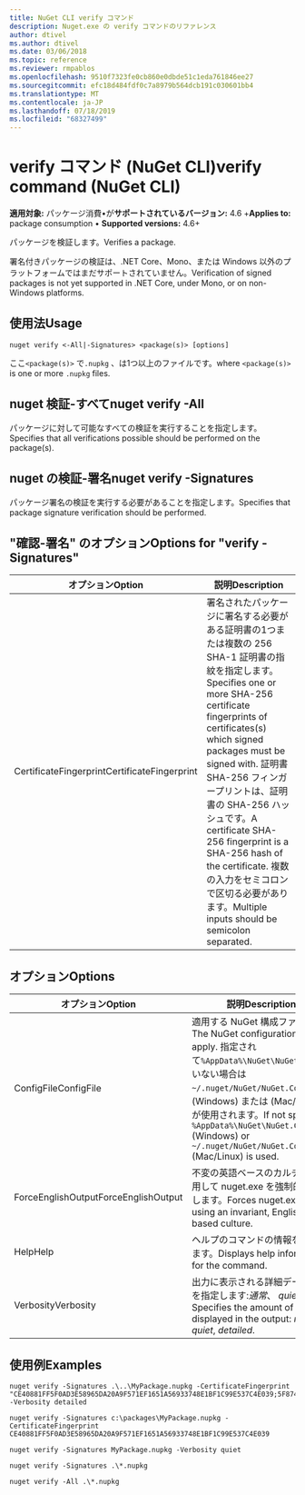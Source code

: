 ```yaml
---
title: NuGet CLI verify コマンド
description: Nuget.exe の verify コマンドのリファレンス
author: dtivel
ms.author: dtivel
ms.date: 03/06/2018
ms.topic: reference
ms.reviewer: rmpablos
ms.openlocfilehash: 9510f7323fe0cb860e0dbde51c1eda761846ee27
ms.sourcegitcommit: efc18d484fdf0c7a8979b564dcb191c030601bb4
ms.translationtype: MT
ms.contentlocale: ja-JP
ms.lasthandoff: 07/18/2019
ms.locfileid: "68327499"
---
```

# <a name="verify-command-nuget-cli"></a><span data-ttu-id="5ef73-103">verify コマンド (NuGet CLI)</span><span class="sxs-lookup"><span data-stu-id="5ef73-103">verify command (NuGet CLI)</span></span>

<span data-ttu-id="5ef73-104">**適用対象:** パッケージ消費&bullet;が**サポートされているバージョン:** 4.6 +</span><span class="sxs-lookup"><span data-stu-id="5ef73-104">**Applies to:** package consumption &bullet; **Supported versions:** 4.6+</span></span>

<span data-ttu-id="5ef73-105">パッケージを検証します。</span><span class="sxs-lookup"><span data-stu-id="5ef73-105">Verifies a package.</span></span>

<span data-ttu-id="5ef73-106">署名付きパッケージの検証は、.NET Core、Mono、または Windows 以外のプラットフォームではまだサポートされていません。</span><span class="sxs-lookup"><span data-stu-id="5ef73-106">Verification of signed packages is not yet supported in .NET Core, under Mono, or on non-Windows platforms.</span></span>

## <a name="usage"></a><span data-ttu-id="5ef73-107">使用法</span><span class="sxs-lookup"><span data-stu-id="5ef73-107">Usage</span></span>

```cli
nuget verify <-All|-Signatures> <package(s)> [options]
```

<span data-ttu-id="5ef73-108">ここ`<package(s)>` で`.nupkg` 、は1つ以上のファイルです。</span><span class="sxs-lookup"><span data-stu-id="5ef73-108">where `<package(s)>` is one or more `.nupkg` files.</span></span>

## <a name="nuget-verify--all"></a><span data-ttu-id="5ef73-109">nuget 検証-すべて</span><span class="sxs-lookup"><span data-stu-id="5ef73-109">nuget verify -All</span></span>

<span data-ttu-id="5ef73-110">パッケージに対して可能なすべての検証を実行することを指定します。</span><span class="sxs-lookup"><span data-stu-id="5ef73-110">Specifies that all verifications possible should be performed on the package(s).</span></span>

## <a name="nuget-verify--signatures"></a><span data-ttu-id="5ef73-111">nuget の検証-署名</span><span class="sxs-lookup"><span data-stu-id="5ef73-111">nuget verify -Signatures</span></span>

<span data-ttu-id="5ef73-112">パッケージ署名の検証を実行する必要があることを指定します。</span><span class="sxs-lookup"><span data-stu-id="5ef73-112">Specifies that package signature verification should be performed.</span></span>

## <a name="options-for-verify--signatures"></a><span data-ttu-id="5ef73-113">"確認-署名" のオプション</span><span class="sxs-lookup"><span data-stu-id="5ef73-113">Options for "verify -Signatures"</span></span>

| <span data-ttu-id="5ef73-114">オプション</span><span class="sxs-lookup"><span data-stu-id="5ef73-114">Option</span></span> | <span data-ttu-id="5ef73-115">説明</span><span class="sxs-lookup"><span data-stu-id="5ef73-115">Description</span></span> |
| --- | --- |
| <span data-ttu-id="5ef73-116">CertificateFingerprint</span><span class="sxs-lookup"><span data-stu-id="5ef73-116">CertificateFingerprint</span></span> | <span data-ttu-id="5ef73-117">署名されたパッケージに署名する必要がある証明書の1つまたは複数の 256 SHA-1 証明書の指紋を指定します。</span><span class="sxs-lookup"><span data-stu-id="5ef73-117">Specifies one or more SHA-256 certificate fingerprints of certificates(s) which signed packages must be signed with.</span></span> <span data-ttu-id="5ef73-118">証明書 SHA-256 フィンガープリントは、証明書の SHA-256 ハッシュです。</span><span class="sxs-lookup"><span data-stu-id="5ef73-118">A certificate SHA-256 fingerprint is a SHA-256 hash of the certificate.</span></span> <span data-ttu-id="5ef73-119">複数の入力をセミコロンで区切る必要があります。</span><span class="sxs-lookup"><span data-stu-id="5ef73-119">Multiple inputs should be semicolon separated.</span></span> |

## <a name="options"></a><span data-ttu-id="5ef73-120">オプション</span><span class="sxs-lookup"><span data-stu-id="5ef73-120">Options</span></span>

| <span data-ttu-id="5ef73-121">オプション</span><span class="sxs-lookup"><span data-stu-id="5ef73-121">Option</span></span> | <span data-ttu-id="5ef73-122">説明</span><span class="sxs-lookup"><span data-stu-id="5ef73-122">Description</span></span> |
| --- | --- |
| <span data-ttu-id="5ef73-123">ConfigFile</span><span class="sxs-lookup"><span data-stu-id="5ef73-123">ConfigFile</span></span> | <span data-ttu-id="5ef73-124">適用する NuGet 構成ファイル。</span><span class="sxs-lookup"><span data-stu-id="5ef73-124">The NuGet configuration file to apply.</span></span> <span data-ttu-id="5ef73-125">指定されて`%AppData%\NuGet\NuGet.Config`いない場合は`~/.nuget/NuGet/NuGet.Config` 、(Windows) または (Mac/Linux) が使用されます。</span><span class="sxs-lookup"><span data-stu-id="5ef73-125">If not specified, `%AppData%\NuGet\NuGet.Config` (Windows) or `~/.nuget/NuGet/NuGet.Config` (Mac/Linux) is used.</span></span>|
| <span data-ttu-id="5ef73-126">ForceEnglishOutput</span><span class="sxs-lookup"><span data-stu-id="5ef73-126">ForceEnglishOutput</span></span> | <span data-ttu-id="5ef73-127">不変の英語ベースのカルチャを使用して nuget.exe を強制的に実行します。</span><span class="sxs-lookup"><span data-stu-id="5ef73-127">Forces nuget.exe to run using an invariant, English-based culture.</span></span> |
| <span data-ttu-id="5ef73-128">Help</span><span class="sxs-lookup"><span data-stu-id="5ef73-128">Help</span></span> | <span data-ttu-id="5ef73-129">ヘルプのコマンドの情報を表示します。</span><span class="sxs-lookup"><span data-stu-id="5ef73-129">Displays help information for the command.</span></span> |
| <span data-ttu-id="5ef73-130">Verbosity</span><span class="sxs-lookup"><span data-stu-id="5ef73-130">Verbosity</span></span> | <span data-ttu-id="5ef73-131">出力に表示される詳細データの量を指定します:*通常*、 *quiet*、*詳細*</span><span class="sxs-lookup"><span data-stu-id="5ef73-131">Specifies the amount of detail displayed in the output: *normal*, *quiet*, *detailed*.</span></span> |

## <a name="examples"></a><span data-ttu-id="5ef73-132">使用例</span><span class="sxs-lookup"><span data-stu-id="5ef73-132">Examples</span></span>

```cli
nuget verify -Signatures .\..\MyPackage.nupkg -CertificateFingerprint "CE40881FF5F0AD3E58965DA20A9F571EF1651A56933748E1BF1C99E537C4E039;5F874AAF47BCB268A19357364E7FBB09D6BF9E8A93E1229909AC5CAC865802E2" -Verbosity detailed

nuget verify -Signatures c:\packages\MyPackage.nupkg -CertificateFingerprint CE40881FF5F0AD3E58965DA20A9F571EF1651A56933748E1BF1C99E537C4E039

nuget verify -Signatures MyPackage.nupkg -Verbosity quiet

nuget verify -Signatures .\*.nupkg

nuget verify -All .\*.nupkg

```